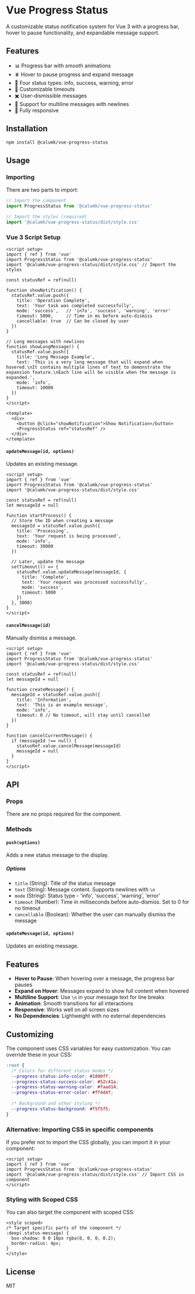 # Vue Progress Status

A customizable status notification system for Vue 3 with a progress bar, hover to pause functionality, and expandable message support.

## Features

- 📊 Progress bar with smooth animations
- ⏸️ Hover to pause progress and expand message
- 🌈 Four status types: info, success, warning, error
- 🔄 Customizable timeouts
- ✖️ User-dismissible messages
- 📝 Support for multiline messages with newlines
- 📱 Fully responsive

## Installation

```bash
npm install @calumk/vue-progress-status
```

## Usage

### Importing

There are two parts to import:

```js
// Import the component
import ProgressStatus from '@calumk/vue-progress-status'

// Import the styles (required)
import '@calumk/vue-progress-status/dist/style.css'
```

### Vue 3 Script Setup

```vue
<script setup>
import { ref } from 'vue'
import ProgressStatus from '@calumk/vue-progress-status'
import '@calumk/vue-progress-status/dist/style.css' // Import the styles

const statusRef = ref(null)

function showNotification() {
  statusRef.value.push({
    title: 'Operation Complete',
    text: 'Your task was completed successfully',
    mode: 'success',   // 'info', 'success', 'warning', 'error'
    timeout: 5000,     // Time in ms before auto-dismiss
    cancellable: true  // Can be closed by user
  })
}

// Long messages with newlines
function showLongMessage() {
  statusRef.value.push({
    title: 'Long Message Example',
    text: 'This is a very long message that will expand when hovered.\nIt contains multiple lines of text to demonstrate the expansion feature.\nEach line will be visible when the message is expanded.',
    mode: 'info',
    timeout: 10000
  })
}
</script>

<template>
  <div>
    <button @click="showNotification">Show Notification</button>
    <ProgressStatus ref="statusRef" />
  </div>
</template>
```

#### `updateMessage(id, options)`

Updates an existing message.

```vue
<script setup>
import { ref } from 'vue'
import ProgressStatus from '@calumk/vue-progress-status'
import '@calumk/vue-progress-status/dist/style.css'

const statusRef = ref(null)
let messageId = null

function startProcess() {
  // Store the ID when creating a message
  messageId = statusRef.value.push({
    title: 'Processing',
    text: 'Your request is being processed',
    mode: 'info',
    timeout: 30000
  })

  // Later, update the message
  setTimeout(() => {
    statusRef.value.updateMessage(messageId, {
      title: 'Complete',
      text: 'Your request was processed successfully',
      mode: 'success',
      timeout: 5000
    })
  }, 3000)
}
</script>
```

#### `cancelMessage(id)`

Manually dismiss a message.

```vue
<script setup>
import { ref } from 'vue'
import ProgressStatus from '@calumk/vue-progress-status'
import '@calumk/vue-progress-status/dist/style.css'

const statusRef = ref(null)
let messageId = null

function createMessage() {
  messageId = statusRef.value.push({
    title: 'Information',
    text: 'This is an example message',
    mode: 'info',
    timeout: 0 // No timeout, will stay until cancelled
  })
}

function cancelCurrentMessage() {
  if (messageId !== null) {
    statusRef.value.cancelMessage(messageId)
    messageId = null
  }
}
</script>
```

## API

### Props

There are no props required for the component.

### Methods

#### `push(options)`

Adds a new status message to the display.

##### Options

- `title` (String): Title of the status message
- `text` (String): Message content. Supports newlines with `\n`
- `mode` (String): Status type - 'info', 'success', 'warning', 'error'
- `timeout` (Number): Time in milliseconds before auto-dismiss. Set to 0 for no timeout
- `cancellable` (Boolean): Whether the user can manually dismiss the message

#### `updateMessage(id, options)`

Updates an existing message.

## Features

- **Hover to Pause**: When hovering over a message, the progress bar pauses
- **Expand on Hover**: Messages expand to show full content when hovered
- **Multiline Support**: Use `\n` in your message text for line breaks
- **Animation**: Smooth transitions for all interactions
- **Responsive**: Works well on all screen sizes
- **No Dependencies**: Lightweight with no external dependencies

## Customizing

The component uses CSS variables for easy customization. You can override these in your CSS:

```css
:root {
  /* Colors for different status modes */
  --progress-status-info-color: #1890ff;
  --progress-status-success-color: #52c41a;
  --progress-status-warning-color: #faad14;
  --progress-status-error-color: #ff4d4f;
  
  /* Background and other styling */
  --progress-status-background: #f5f5f5;
}
```

### Alternative: Importing CSS in specific components

If you prefer not to import the CSS globally, you can import it in your component:

```vue
<script setup>
import { ref } from 'vue'
import ProgressStatus from '@calumk/vue-progress-status'
import '@calumk/vue-progress-status/dist/style.css' // Import CSS in component
</script>
```

### Styling with Scoped CSS

You can also target the component with scoped CSS:

```vue
<style scoped>
/* Target specific parts of the component */
:deep(.status-message) {
  box-shadow: 0 0 10px rgba(0, 0, 0, 0.2);
  border-radius: 4px;
}
</style>
```

## License

MIT
